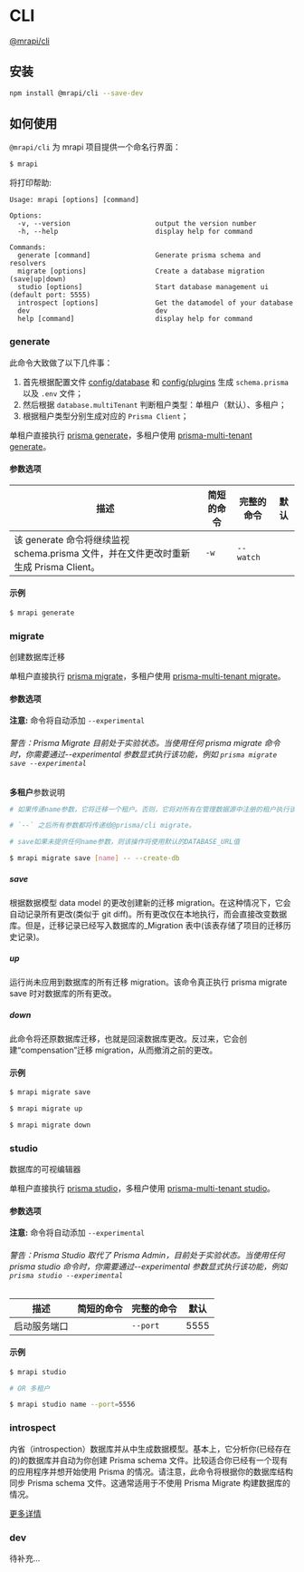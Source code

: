 # CLI

[@mrapi/cli](https://github.com/mrapi-js/mrapi)

## 安装

```bash
npm install @mrapi/cli --save-dev
```

## 如何使用

`@mrapi/cli` 为 mrapi 项目提供一个命名行界面：

```bash
$ mrapi
```

将打印帮助:

<!-- 新版本发布后，命令需要更新 -->

```
Usage: mrapi [options] [command]

Options:
  -v, --version                     output the version number
  -h, --help                        display help for command

Commands:
  generate [command]                Generate prisma schema and resolvers
  migrate [options]                 Create a database migration (save|up|down)
  studio [options]                  Start database management ui (default port: 5555)
  introspect [options]              Get the datamodel of your database
  dev                               dev
  help [command]                    display help for command
```

### generate

此命令大致做了以下几件事：

1. 首先根据配置文件 [config/database](./Configuration/database.zh-CN.md) 和 [config/plugins](./Configuration/plugins.zh-CN.md) 生成 `schema.prisma` 以及 `.env` 文件；
2. 然后根据 `database.multiTenant` 判断租户类型：单租户（默认）、多租户；
3. 根据租户类型分别生成对应的 `Prisma Client`；

单租户直接执行 [prisma generate](https://www.prisma.io/docs/reference/tools-and-interfaces/prisma-cli/command-reference#generate)，多租户使用 [prisma-multi-tenant generate](https://github.com/Errorname/prisma-multi-tenant/blob/master/docs/Complete_Documentation.md#generate)。

#### 参数选项

| 描述                                                                                  | 简短的命令 | 完整的命令 | 默认 |
| ------------------------------------------------------------------------------------- | ---------- | ---------- | ---- |
| 该 generate 命令将继续监视 schema.prisma 文件，并在文件更改时重新生成 Prisma Client。 | `-w`       | `--watch`  |      |

#### 示例

```bash
$ mrapi generate
```

### migrate

创建数据库迁移

单租户直接执行 [prisma migrate](https://www.prisma.io/docs/reference/tools-and-interfaces/prisma-migrate#prisma-migrate)，多租户使用 [prisma-multi-tenant migrate](https://github.com/Errorname/prisma-multi-tenant/blob/master/docs/Complete_Documentation.md#migrate)。

#### 参数选项

**注意:** 命令将自动添加 `--experimental`

###### _警告：Prisma Migrate 目前处于实验状态。当使用任何 prisma migrate 命令时，你需要通过--experimental 参数显式执行该功能，例如 `prisma migrate save --experimental`_

**多租户**参数说明

```bash
# 如果传递name参数，它将迁移一个租户。否则，它将对所有在管理数据源中注册的租户执行该操作。

# `--` 之后所有参数都将传递给@prisma/cli migrate。

# save如果未提供任何name参数，则该操作将使用默认的DATABASE_URL值

$ mrapi migrate save [name] -- --create-db
```

##### save

根据数据模型 data model 的更改创建新的迁移 migration。在这种情况下，它会自动记录所有更改(类似于 git diff)。所有更改仅在本地执行，而会直接改变数据库。但是，迁移记录已经写入数据库的\_Migration 表中(该表存储了项目的迁移历史记录)。

##### up

运行尚未应用到数据库的所有迁移 migration。该命令真正执行 prisma migrate save 时对数据库的所有更改。

##### down

此命令将还原数据库迁移，也就是回滚数据库更改。反过来，它会创建“compensation”迁移 migration，从而撤消之前的更改。

#### 示例

```bash
$ mrapi migrate save

$ mrapi migrate up

$ mrapi migrate down
```

### studio

数据库的可视编辑器

单租户直接执行 [prisma studio](https://www.prisma.io/docs/reference/tools-and-interfaces/prisma-studio)，多租户使用 [prisma-multi-tenant studio](https://github.com/Errorname/prisma-multi-tenant/blob/master/docs/Complete_Documentation.md#studio)。

#### 参数选项

**注意:** 命令将自动添加 `--experimental`

###### _警告：Prisma Studio 取代了 Prisma Admin，目前处于实验状态。当使用任何 prisma studio 命令时，你需要通过--experimental 参数显式执行该功能，例如 `prisma studio --experimental`_

| 描述         | 简短的命令 | 完整的命令 | 默认 |
| ------------ | ---------- | ---------- | ---- |
| 启动服务端口 |            | `--port`   | 5555 |

#### 示例

```bash
$ mrapi studio

# OR 多租户

$ mrapi studio name --port=5556
```

### introspect

内省（introspection）数据库并从中生成数据模型。基本上，它分析你(已经存在的)的数据库并自动为你创建 Prisma schema 文件。比较适合你已经有一个现有的应用程序并想开始使用 Prisma 的情况。请注意，此命令将根据你的数据库结构同步 Prisma schema 文件。这通常适用于不使用 Prisma Migrate 构建数据库的情况。

[更多详情](https://www.prisma.io/docs/reference/tools-and-interfaces/prisma-cli/command-reference#introspect)

### dev

待补充...
